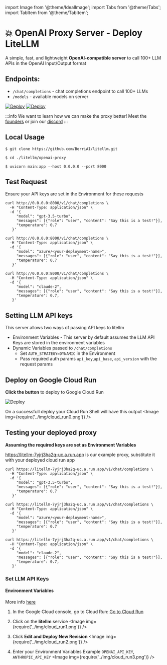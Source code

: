 import Image from '@theme/IdealImage';
import Tabs from '@theme/Tabs';
import TabItem from '@theme/TabItem';

# 💥 OpenAI Proxy Server - Deploy LiteLLM

A simple, fast, and lightweight **OpenAI-compatible server** to call 100+ LLM APIs in the OpenAI Input/Output format

## Endpoints:
- `/chat/completions` - chat completions endpoint to call 100+ LLMs
- `/models` - available models on server

[![Deploy](https://deploy.cloud.run/button.svg)](https://l.linklyhq.com/l/1uHtX)
[![Deploy](https://render.com/images/deploy-to-render-button.svg)](https://l.linklyhq.com/l/1uHsr)

:::info
We want to learn how we can make the proxy better! Meet the [founders](https://calendly.com/d/4mp-gd3-k5k/berriai-1-1-onboarding-litellm-hosted-version) or
join our [discord](https://discord.gg/wuPM9dRgDw)
::: 


## Local Usage 

```shell 
$ git clone https://github.com/BerriAI/litellm.git
```
```shell
$ cd ./litellm/openai-proxy
```

```shell
$ uvicorn main:app --host 0.0.0.0 --port 8000
```

## Test Request
Ensure your API keys are set in the Environment for these requests

<Tabs>
<TabItem value="openai" label="OpenAI">

```shell
curl http://0.0.0.0:8000/v1/chat/completions \
  -H "Content-Type: application/json" \
  -d '{
     "model": "gpt-3.5-turbo",
     "messages": [{"role": "user", "content": "Say this is a test!"}],
     "temperature": 0.7
   }'
```

</TabItem>
<TabItem value="azure" label="Azure">

```shell
curl http://0.0.0.0:8000/v1/chat/completions \
  -H "Content-Type: application/json" \
  -d '{
     "model": "azure/<your-deployment-name>",
     "messages": [{"role": "user", "content": "Say this is a test!"}],
     "temperature": 0.7
   }'
```

</TabItem>

<TabItem value="anthropic" label="Anthropic">

```shell
curl http://0.0.0.0:8000/v1/chat/completions \
  -H "Content-Type: application/json" \
  -d '{
     "model": "claude-2",
     "messages": [{"role": "user", "content": "Say this is a test!"}],
     "temperature": 0.7,
   }'
```
</TabItem>

</Tabs>


## Setting LLM API keys
This server allows two ways of passing API keys to litellm
- Environment Variables - This server by default assumes the LLM API Keys are stored in the environment variables
- Dynamic Variables passed to `/chat/completions`
  - Set `AUTH_STRATEGY=DYNAMIC` in the Environment 
  - Pass required auth params `api_key`,`api_base`, `api_version` with the request params

## Deploy on Google Cloud Run
**Click the button** to deploy to Google Cloud Run

[![Deploy](https://deploy.cloud.run/button.svg)](https://l.linklyhq.com/l/1uHtX)

On a successfull deploy your Cloud Run Shell will have this output
<Image img={require('../img/cloud_run0.png')} />

## Testing your deployed proxy
**Assuming the required keys are set as Environment Variables**

https://litellm-7yjrj3ha2q-uc.a.run.app is our example proxy, substitute it with your deployed cloud run app

<Tabs>
<TabItem value="openai" label="OpenAI">

```shell
curl https://litellm-7yjrj3ha2q-uc.a.run.app/v1/chat/completions \
  -H "Content-Type: application/json" \
  -d '{
     "model": "gpt-3.5-turbo",
     "messages": [{"role": "user", "content": "Say this is a test!"}],
     "temperature": 0.7
   }'
```

</TabItem>
<TabItem value="azure" label="Azure">

```shell
curl https://litellm-7yjrj3ha2q-uc.a.run.app/v1/chat/completions \
  -H "Content-Type: application/json" \
  -d '{
     "model": "azure/<your-deployment-name>",
     "messages": [{"role": "user", "content": "Say this is a test!"}],
     "temperature": 0.7
   }'
```

</TabItem>

<TabItem value="anthropic" label="Anthropic">

```shell
curl https://litellm-7yjrj3ha2q-uc.a.run.app/v1/chat/completions \
  -H "Content-Type: application/json" \
  -d '{
     "model": "claude-2",
     "messages": [{"role": "user", "content": "Say this is a test!"}],
     "temperature": 0.7,
   }'
```
</TabItem>

</Tabs>

### Set LLM API Keys
#### Environment Variables 
More info [here](https://cloud.google.com/run/docs/configuring/services/environment-variables#console)

1. In the Google Cloud console, go to Cloud Run: [Go to Cloud Run](https://console.cloud.google.com/run)

2. Click on the **litellm** service
<Image img={require('../img/cloud_run1.png')} />

3. Click **Edit and Deploy New Revision**
<Image img={require('../img/cloud_run2.png')} />

4. Enter your Environment Variables
Example `OPENAI_API_KEY`, `ANTHROPIC_API_KEY`
<Image img={require('../img/cloud_run3.png')} />



